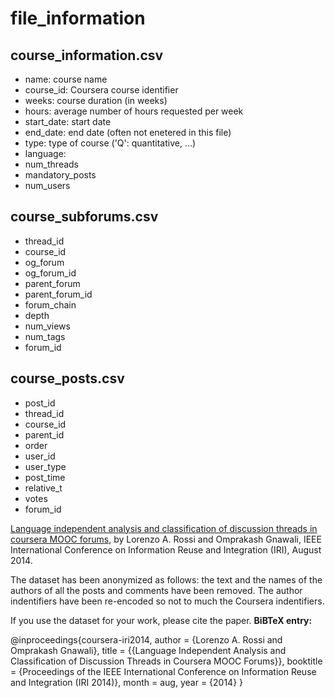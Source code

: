 # file_information


## course_information.csv
* name: course name
* course_id: Coursera course identifier
* weeks: course duration (in weeks)
* hours: average number of hours requested per week
* start_date: start date
* end_date: end date (often not enetered in this file)
* type: type of course ('Q': quantitative, ...)
* language: 
* num_threads
* mandatory_posts
* num_users

## course_subforums.csv
* thread_id
* course_id
* og_forum
* og_forum_id
* parent_forum
* parent_forum_id
* forum_chain
* depth
* num_views
* num_tags
* forum_id

## course_posts.csv
* post_id
* thread_id
* course_id
* parent_id
* order
* user_id
* user_type
* post_time
* relative_t
* votes
* forum_id



[Language independent analysis and classification of discussion threads in coursera MOOC forums](http://www2.cs.uh.edu/~gnawali/papers/coursera-iri2014-abstract.html), by Lorenzo A. Rossi and Omprakash Gnawali, IEEE International Conference on Information Reuse and Integration (IRI), August 2014.

The dataset has been anonymized as follows: the text and the names of the authors of all the posts and comments have been removed. The author indentifiers have been re-encoded so not to much the Coursera indentifiers.

If you use the dataset for your work, please cite the paper. __BiBTeX entry:__

@inproceedings{coursera-iri2014,
   author = {Lorenzo A. Rossi and Omprakash Gnawali},
   title = {{Language Independent Analysis and Classification of Discussion Threads in Coursera MOOC Forums}},
   booktitle = {Proceedings of the IEEE International Conference on Information Reuse and Integration (IRI 2014)},
   month = aug,
   year = {2014}
}